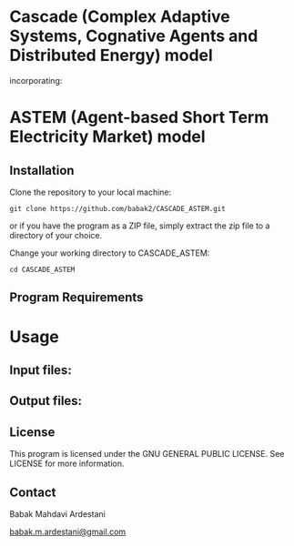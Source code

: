 # Cascade (Complex Adaptive Systems, Cognative Agents and Distributed Energy) model

incorporating:

# ASTEM (Agent-based Short Term Electricity Market) model





## Installation

Clone the repository to your local machine:

`git clone https://github.com/babak2/CASCADE_ASTEM.git`

or if you have the program as a ZIP file, simply extract the zip file to a directory of your choice.

Change your working directory to CASCADE_ASTEM:

`cd CASCADE_ASTEM`

## Program Requirements




# Usage



## Input files: 



## Output files: 



## License

This program is licensed under the GNU GENERAL PUBLIC LICENSE. See LICENSE for more information.


## Contact 

Babak Mahdavi Ardestani

babak.m.ardestani@gmail.com